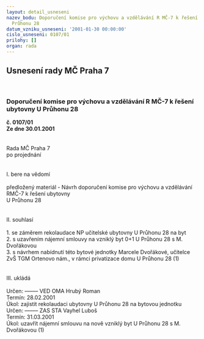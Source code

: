 ```yaml
---
layout: detail_usneseni
nazev_bodu: Doporučení komise pro výchovu a vzdělávání R MČ-7 k řešení ubytovny U
  Průhonu 28
datum_vzniku_usneseni: '2001-01-30 00:00:00'
cislo_usneseni: 0107/01
prilohy: []
organ: rada
---
```

<div id="ucUsn_pList" class="usn">
	<span><h2>Usnesení rady MČ Praha 7 </h2>
<br></span><div class="standBody">
<span><h3>Doporučení komise pro výchovu a vzdělávání R MČ-7 k řešení ubytovny U Průhonu 28</h3></span><div class="center">
		<strong>č. 0107/01</strong><br>
	</div>
<div class="center">
		<strong>Ze dne 30.01.2001</strong><br><br>
	</div>
<br>Rada MČ Praha 7<br>po projednání<br><br><br>I.	bere na vědomí<br><br> předložený materiál - Návrh doporučení komise pro výchovu a vzdělávání RMČ-7 k řešení ubytovny <br>U Průhonu 28<br><br><br>II.	souhlasí <br><br>1. se záměrem rekolaudace NP učitelské ubytovny U Průhonu 28 na byt<br>2. s uzavřením nájemní smlouvy na vzniklý byt 0+1 U Průhonu 28 s M. Dvořákovou<br>3. s návrhem nabídnutí této bytové jednotky Marcele Dvořákové, učitelce ZvŠ TGM Ortenovo nám., v rámci privatizace domu U Průhonu 28 (1)<br><br><br>III.	ukládá <br><br> Určen:	–––––	VED OMA Hrubý Roman<br>Termín: 28.02.2001<br>Úkol:	zajistit rekolaudaci ubytovny U Průhonu 28 na bytovou jednotku<br>  Určen:	–––––	ZAS STA Vayhel Luboš<br>Termín: 31.03.2001<br>Úkol:	uzavřít nájemní smlouvu na nově vzniklý byt U Průhonu 28 s M. Dvořákovou (1)<br> <br><br> <br>
</div>
</div>